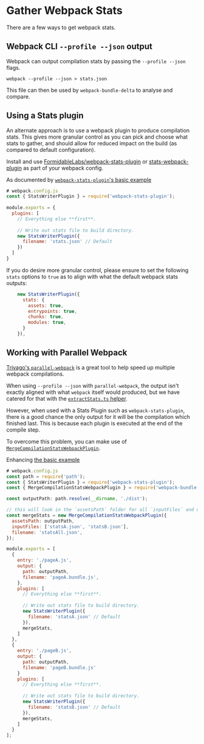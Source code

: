 # Gather Webpack Stats

There are a few ways to get webpack stats.

## Webpack CLI `--profile --json` output

Webpack can output compilation stats by passing the `--profile --json` flags.

```
webpack --profile --json > stats.json
```

This file can then be used by `webpack-bundle-delta` to analyse and compare.

## Using a Stats plugin

An alternate approach is to use a webpack plugin to produce compilation stats. This gives more granular control as you can pick and choose what stats to gather, and should allow for reduced impact on the build (as compared to default configuration).

Install and use [FormidableLabs/webpack-stats-plugin](https://github.com/FormidableLabs/webpack-stats-plugin) or [stats-webpack-plugin](https://github.com/unindented/stats-webpack-plugin) as part of your webpack config.

As documented by [`webpack-stats-plugin`'s basic example](https://www.npmjs.com/package/webpack-stats-plugin#basic)

``` js
# webpack.config.js
const { StatsWriterPlugin } = require('webpack-stats-plugin');
 
module.exports = {
  plugins: [
    // Everything else **first**.
 
    // Write out stats file to build directory.
    new StatsWriterPlugin({
      filename: 'stats.json' // Default
    })
  ]
}
```

If you do desire more granular control, please ensure to set the following `stats` options to `true` as to align with what the default webpack stats outputs:
``` js
    new StatsWriterPlugin({
      stats: {
        assets: true,
        entrypoints: true,
        chunks: true,
        modules: true,
      }
    }),
```

## Working with Parallel Webpack

[Trivago's `parallel-webpack`](https://github.com/trivago/parallel-webpack) is a great tool to help speed up multiple webpack compilations.

When using `--profile --json` with `parallel-webpack`, the output isn't exactly aligned with what `webpack` itself would produced, but we have catered for that with the [`extractStats.ts` helper](../src/helpers/extractStats.ts).

However, when used with a Stats Plugin such as `webpack-stats-plugin`, there is a good chance the only output for it will be the compilation which finished last. This is because each plugin is executed at the end of the compile step.

To overcome this problem, you can make use of [`MergeCompilationStatsWebpackPlugin`](../src/helpers/MergeCompilationStatsWebpackPlugin.ts).

Enhancing [the basic example](https://github.com/trivago/parallel-webpack#basic-example)

``` js
# webpack.config.js
const path = require('path');
const { StatsWriterPlugin } = require('webpack-stats-plugin');
const { MergeCompilationStatsWebpackPlugin } = require('webpack-bundle-delta');

const outputPath: path.resolve(__dirname, './dist');

// this will look in the `assetsPath` folder for all `inputFiles` and output a file with the `filename` containing all the stats
const mergeStats = new MergeCompilationStatsWebpackPlugin({
  assetsPath: outputPath,
  inputFiles: ['statsA.json', 'statsB.json'],
  filename: 'statsAll.json',
});

module.exports = [
  {
    entry: './pageA.js',
    output: {
      path: outputPath,
      filename: 'pageA.bundle.js',
    },
    plugins: [
      // Everything else **first**.
  
      // Write out stats file to build directory.
      new StatsWriterPlugin({
        filename: 'statsA.json' // Default
      }),
      mergeStats,
    ]
  },
  {
    entry: './pageB.js',
    output: {
      path: outputPath,
      filename: 'pageB.bundle.js'
    }
    plugins: [
      // Everything else **first**.
  
      // Write out stats file to build directory.
      new StatsWriterPlugin({
        filename: 'statsB.json' // Default
      }),
      mergeStats,
    ]
  }
];
```
